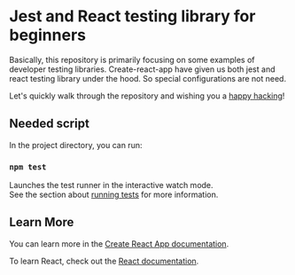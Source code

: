 # Jest and React testing library for beginners

Basically, this repository is primarily focusing on some examples of developer testing libraries.
Create-react-app have given us both jest and react testing library under the hood. So special configurations are not need.

 Let's quickly walk through the repository and wishing you a [happy hacking]()!

## Needed script

In the project directory, you can run:

### `npm test`

Launches the test runner in the interactive watch mode.\
See the section about [running tests](https://facebook.github.io/create-react-app/docs/running-tests) for more information.

## Learn More

You can learn more in the [Create React App documentation](https://facebook.github.io/create-react-app/docs/getting-started).

To learn React, check out the [React documentation](https://reactjs.org/).
